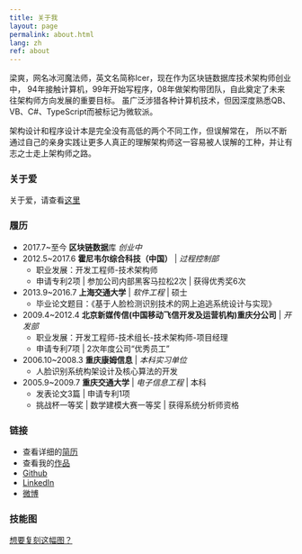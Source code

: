```yaml
---
title: 关于我
layout: page
permalink: about.html
lang: zh
ref: about
---
```


梁爽，网名冰河魔法师，英文名简称Icer，现在作为区块链数据库技术架构师创业中，
94年接触计算机，99年开始写程序，08年做架构带团队，自此奠定了未来往架构师方向发展的重要目标。
虽广泛涉猎各种计算机技术，但因深度熟悉QB、VB、C#、TypeScript而被标记为微软派。

架构设计和程序设计本是完全没有高低的两个不同工作，但误解常在，
所以不断通过自己的亲身实践让更多人真正的理解架构师这一容易被人误解的工种，并让有志之士走上架构师之路。

### 关于爱

关于爱，请查看<a href="http://love.icerdesign.com/" target="_blank">这里 <i class="fa fa-external-link"></i></a>

### 履历

* 2017.7~至今 **区块链数据**库 *创业中*
* 2012.5~2017.6 **霍尼韦尔综合科技（中国）** \| *过程控制部*
  - 职业发展：开发工程师-技术架构师
  - 申请专利2项 \| 参加公司内部黑客马拉松2次 \| 获得优秀奖6次
* 2013.9~2016.7 **上海交通大学** \| *软件工程* \| 硕士
  - 毕业论文题目：《基于人脸检测识别技术的网上追逃系统设计与实现》
* 2009.4~2012.4 **北京新媒传信(中国移动飞信开发及运营机构)重庆分公司** \| *开发部*
  - 职业发展：开发工程师-技术组长-技术架构师-项目经理
  - 申请专利7项 \| 2次年度公司“优秀员工”
* 2006.10~2008.3 **重庆康姆信息** \| *本科实习单位*
  - 人脸识别系统构架设计及核心算法的开发
* 2005.9~2009.7 **重庆交通大学** \| *电子信息工程* \| 本科
  - 发表论文3篇 \| 申请专利1项
  - 挑战杯一等奖 \| 数学建模大赛一等奖 \| 获得系统分析师资格

### 链接

* 查看详细的[简历](/p/about/resume.pdf)
* 查看我的[作品](/tags.html#作品展示)
* [Github](https://github.com/wizicer)
* [LinkedIn](https://www.linkedin.com/in/icerdesign)
* [微博](https://weibo.com/wizicer)

### 技能图
<a name="/skills"></a>

<div id="skillmap">
  <div class="skills-wrapper">
      <div id="skills-chart-breadcrumb"></div>
    <div class="row">
    <div class="col-6 skills-sunburst"></div>
    <div class="col-6 skills-chart">
    </div>
    </div>
  </div>
</div>
<a href="http://bl.ocks.org/wizicer/f662a0b04425fc0f7489" target="_blank">想要复刻这幅图？ <i class="fa fa-external-link"></i></a>

<!-- <link rel="stylesheet" href="/p/about/animate.css"> -->
<link rel="stylesheet" href="/p/about/style.css">
<script src="/p/about/jquery.min.js"></script>
<script src="/p/about/d3.min.js"></script>
<script src="/p/about/main.min.js"></script>
